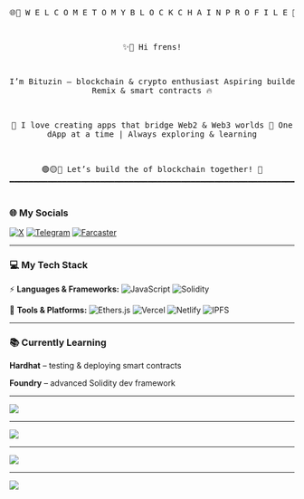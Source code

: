 
<div align="center">
<pre>
  
🌐🚀 W E L C O M E     T O     M Y     B L O C K C H A I N     P R O F I L E 🚀🌐


✨👋 Hi frens!

I’m Bituzin – blockchain & crypto enthusiast
Aspiring builder | Remix & smart contracts 🔥

💫 I love creating apps that bridge Web2 & Web3 worlds
🌟 One dApp at a time | Always exploring & learning

🟢🟡🔵 Let’s build the  of blockchain together! 🚀
━━━━━━━━━━━━━━━━━━━━━━━━━━━━━━━━━━━━━━━━━━━━━━━━━━━━━━━━━━━━━━
</pre>

</div>



  
### 🌐 My Socials

[![X](https://img.shields.io/badge/Twitter-%231DA1F2.svg?logo=Twitter\&logoColor=white)](https://x.com/bituzin2)
[![Telegram](https://img.shields.io/badge/Telegram-2CA5E0?logo=telegram\&logoColor=white)](https://t.me/bituzin)
[![Farcaster](https://img.shields.io/badge/Farcaster-7B3FE4?logo=farcaster\&logoColor=white)](https://farcaster.xyz/bituzin)

---

### 💻 My Tech Stack

⚡ **Languages & Frameworks:**
![JavaScript](https://img.shields.io/badge/javascript-%23323330.svg?style=for-the-badge\&logo=javascript\&logoColor=%23F7DF1E)
![Solidity](https://img.shields.io/badge/Solidity-%23363636.svg?style=for-the-badge\&logo=solidity\&logoColor=white)

🚀 **Tools & Platforms:**
![Ethers.js](https://img.shields.io/badge/Ethers.js-5C6BC0?style=for-the-badge\&logo=ethers\&logoColor=white)
![Vercel](https://img.shields.io/badge/vercel-%23000000.svg?style=for-the-badge\&logo=vercel\&logoColor=white)
![Netlify](https://img.shields.io/badge/netlify-%2300C7B7.svg?style=for-the-badge\&logo=netlify\&logoColor=white)
![IPFS](https://img.shields.io/badge/IPFS-009EEE?style=for-the-badge\&logo=ipfs\&logoColor=white)

---

### 📚 Currently Learning

**Hardhat** – testing & deploying smart contracts

**Foundry** – advanced Solidity dev framework


---



![](https://github-readme-stats.vercel.app/api?username=bituzin\&theme=radical\&hide_border=false\&include_all_commits=true\&count_private=true)

---

![](https://github-readme-streak-stats.herokuapp.com/?user=bituzin\&theme=radical\&hide_border=false)

---

![](https://github-readme-stats.vercel.app/api/top-langs/?username=bituzin\&theme=radical\&hide_border=false\&include_all_commits=true\&count_private=true\&layout=compact)

---

![](https://github-profile-trophy.vercel.app/?username=bituzin\&theme=radical\&no-frame=false\&no-bg=true\&margin-w=4)

